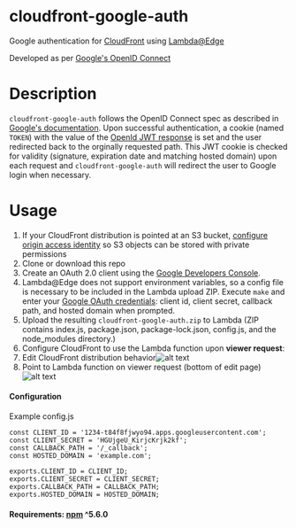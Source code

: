 # cloudfront-google-auth
Google authentication for [CloudFront](https://aws.amazon.com/cloudfront/) using [Lambda@Edge](http://docs.aws.amazon.com/lambda/latest/dg/lambda-edge.html)

Developed as per [Google's OpenID Connect](https://developers.google.com/identity/protocols/OpenIDConnect)

# Description
`cloudfront-google-auth` follows the OpenID Connect spec as described in [Google's documentation](https://developers.google.com/identity/protocols/OpenIDConnect). Upon successful authentication, a cookie (named `TOKEN`) with the value of the [OpenId JWT response](https://developers.google.com/identity/protocols/OpenIDConnect#obtainuserinfo) is set and the user redirected back to the orginally requested path. This JWT cookie is checked for validity (signature, expiration date and matching hosted domain) upon each request and `cloudfront-google-auth` will redirect the user to Google login when necessary.

# Usage
1. If your CloudFront distribution is pointed at an S3 bucket, [configure origin access identity](http://docs.aws.amazon.com/AmazonCloudFront/latest/DeveloperGuide/private-content-restricting-access-to-s3.html#private-content-creating-oai-console) so S3 objects can be stored with private permissions
1. Clone or download this repo
1. Create an OAuth 2.0 client using the [Google Developers Console](https://console.developers.google.com/apis/credentials).
1. Lambda@Edge does not support environment variables, so a config file is necessary to be included in the Lambda upload ZIP. Execute `make` and enter your [Google OAuth credentials](https://developers.google.com/identity/protocols/OpenIDConnect#getcredentials): client id, client secret, callback path, and hosted domain when prompted.
1. Upload the resulting `cloudfront-google-auth.zip` to Lambda (ZIP contains index.js, package.json, package-lock.json, config.js, and the node_modules directory.)
1. Configure CloudFront to use the Lambda function upon **viewer request**:
  1. Edit CloudFront distribution behavior![alt text](https://lh3.googleusercontent.com/T4b26lGh3yu4SSxXAG3Vb63iuWxTXkqgFTiXNp5i-NCGQ6AgH_Lal5CYse6gZJOpjSK8xKi9kuF8niPKbqjbrTFYDB7n6ZNv-mANWytL_zatFwDamFQZ_1RnDnEAGkXfrKONRNfJh6w8qjLHKuCk1JWnqsIWYnIr44J2j6wFKceasggPxnh8IfhC869-Pz3GRC6AvURWLOVoQWZI5tp7NQ6U4NGZ-dI-bEjOSTqx96PEnlbIY4r-Js76SgbKI_94aow5eMXmhbGFcsheUIZ5jRXJ6NT9Z3SpPEw0tvJwqDEs5UyM8xva_Ghb33EsV3bfDzZbaKoCXk3diKnBCV5BTpfx8szaiOxiqHZY8wfFEZfkeZi-sZECSAECcnXcIWVEGId52vjtQmNi0krfwcAUSHzkEMB3E3jHMH2fd8q3Pp8YO5w1A2wgAE_SDVuT6JRS-i1vFoRx-OkfSpNI4kdY7Uh4MxvP6fR_hNVPCxilM9y0D_S8ln7MWAPE_7V3RkV214SObk_PoU4dW3u67PD1BUfD8kR96Kf6UV8s5IhM61ks9u1PvbFj822y51CWAhTRe02tcwPdB9Km0jbYXYgzkPFkzPXCYCKeTLCg0m2m4HAUS5SL7P3ftYN98FyOdYYrbtmYiJtwatH6gjwfyX6ENc2rDMa4A8Q=w1684-h586-no "Edit behavior")
  1. Point to Lambda function on viewer request (bottom of edit page)![alt text](https://lh3.googleusercontent.com/9YGTDMxX-9q_3GhW-w9ORcWejG3ZoQUBhviVb3_Dr1iCuvbmvSHM0WXLZ5UrlvUzkuDcfBtJJMqF5C7kWdJuG5P2abOiBNhLoxTF41oQqOzyWofio6TCTW_56SjjaMCzDyocusbx9GzOaJNHAWIIvDXByLwfHCaWQf7VcGdBx4WnwKwvq5_08Pv2G2JIkznTRzSrpd6KbMpkSUT7H3dOO-mZbPEl6NKvmIJ0iAW834R4KSx0gHEtzTLYu6FPN0oWHkQwGHh2x4kmBaSp1WyxaE98okVe3QMZ_bYPt2NDVSQHuPcd3mOQAjJBNnyBoq5zgJYe5r5AdSbyIJ7bfJDthUcqk_ZL67DJ39_NkFrdyJN2A5n5Iunn2axtN7vMlsi54WxfcQFpxTs3x_2QPRYGEaYUnjuLVpS7ZdlDgp3-46pUqEISCOAVb5wMU2lY4KFEdEiSOccKcvjuyK25GxvDvGkZTR5xP6DRm8A6uOmQbOEEL5M9OMB0_OS5pMW_DWAnXeqwHSLZk42Wc58YyJlLSZ0WBnFPvAHoEuV2N-mYL6NhKSoLBEK_HM6TyEH03SolS6baVyTH_cPSDwya-N7EQtnyM1aL3WKaKv6V_ETTH3g8zOB-EydUbjpEEPyUJrjqFsrHNQieeksEGIWe0gqX93r7FpxiLXk=w1528-h298-no "Point to Lambda function on viewer request")

#### Configuration
Example config.js
```
const CLIENT_ID = '1234-t84f8fjwyo94.apps.googleusercontent.com';
const CLIENT_SECRET = 'HGUjgeU_KirjcKrjk2kf';
const CALLBACK_PATH = '/_callback';
const HOSTED_DOMAIN = 'example.com';

exports.CLIENT_ID = CLIENT_ID;
exports.CLIENT_SECRET = CLIENT_SECRET;
exports.CALLBACK_PATH = CALLBACK_PATH;
exports.HOSTED_DOMAIN = HOSTED_DOMAIN;
```

#### Requirements: [npm](https://www.npmjs.com/) ^5.6.0
